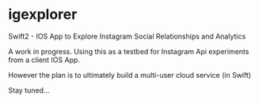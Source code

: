 # igexplorer
Swift2 - IOS App to Explore Instagram Social Relationships and Analytics

A work in progress. Using this as a testbed for Instagram Api experiments from a client IOS App. 

However the plan is to ultimately build a multi-user cloud service (in Swift)

Stay tuned...

